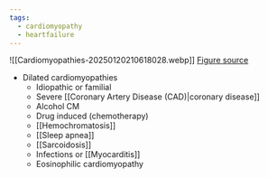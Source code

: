 ```yaml
---
tags:
  - cardiomyopathy
  - heartfailure
---
```


![[Cardiomyopathies-20250120210618028.webp]]
[Figure source](https://www.ahajournals.org/doi/10.1161/circulationaha.106.174287)

- Dilated cardiomyopathies
	- Idiopathic or familial
	- Severe [[Coronary Artery Disease (CAD)|coronary disease]]
	- Alcohol CM
	- Drug induced (chemotherapy)
	- [[Hemochromatosis]]
	- [[Sleep apnea]]
	- [[Sarcoidosis]]
	- Infections or [[Myocarditis]]
	- Eosinophilic cardiomyopathy
